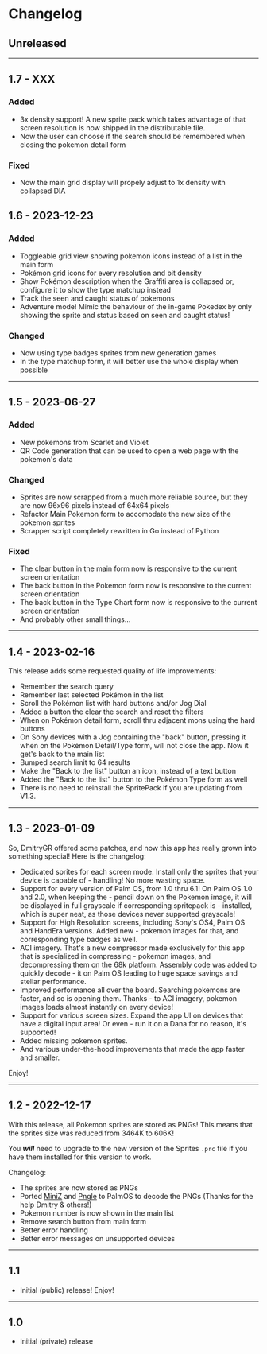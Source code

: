 # Changelog

## Unreleased

---

## 1.7 - XXX

### Added
- 3x density support! A new sprite pack which takes advantage of that screen resolution is now shipped in the distributable file.
- Now the user can choose if the search should be remembered when closing the pokemon detail form

### Fixed
- Now the main grid display will propely adjust to 1x density with collapsed DIA

## 1.6 - 2023-12-23

### Added
- Toggleable grid view showing pokemon icons instead of a list in the main form
- Pokémon grid icons for every resolution and bit density
- Show Pokémon description when the Graffiti area is collapsed or, configure it
to show the type matchup instead
- Track the seen and caught status of pokemons
- Adventure mode! Mimic the behaviour of the in-game Pokedex by only showing the sprite
and status based on seen and caught status!

### Changed
- Now using type badges sprites from new generation games
- In the type matchup form, it will better use the whole display when possible

---

## 1.5 - 2023-06-27

### Added
- New pokemons from Scarlet and Violet
- QR Code generation that can be used to open a web page with the pokemon's data

### Changed
- Sprites are now scrapped from a much more reliable source, but they are now 96x96 pixels instead of 64x64 pixels
- Refactor Main Pokemon form to accomodate the new size of the pokemon sprites
- Scrapper script completely rewritten in Go instead of Python

### Fixed
- The clear button in the main form now is responsive to the current screen orientation
- The back button in the Pokemon form now is responsive to the current screen orientation
- The back button in the Type Chart form now is responsive to the current screen orientation
- And probably other small things...

---

## 1.4 - 2023-02-16

This release adds some requested quality of life improvements:

- Remember the search query
- Remember last selected Pokémon in the list
- Scroll the Pokémon list with hard buttons and/or Jog Dial
- Added a button the clear the search and reset the filters
- When on Pokémon detail form, scroll thru adjacent mons using the hard buttons
- On Sony devices with a Jog containing the "back" button, pressing it when on the Pokémon Detail/Type form, will not close the app. Now it get's back to the main list
- Bumped search limit to 64 results
- Make the "Back to the list" button an icon, instead of a text button
- Added the "Back to the list" button to the Pokémon Type form as well
- There is no need to reinstall the SpritePack if you are updating from V1.3.

---

## 1.3 - 2023-01-09

So, DmitryGR offered some patches, and now this app has really grown into something special! Here is the changelog:


- Dedicated sprites for each screen mode. Install only the sprites that your device is capable of - handling! No more wasting space.
- Support for every version of Palm OS, from 1.0 thru 6.1! On Palm OS 1.0 and 2.0, when keeping the - pencil down on the Pokemon image, it will be displayed in full grayscale if corresponding spritepack is - installed, which is super neat, as those devices never supported grayscale!
- Support for High Resolution screens, including Sony's OS4, Palm OS and HandEra versions. Added new - pokemon images for that, and corresponding type badges as well.
- ACI imagery. That's a new compressor made exclusively for this app that is specialized in compressing - pokemon images, and decompressing them on the 68k platform. Assembly code was added to quickly decode - it on Palm OS leading to huge space savings and stellar performance.
- Improved performance all over the board. Searching pokemons are faster, and so is opening them. Thanks - to ACI imagery, pokemon images loads almost instantly on every device!
- Support for various screen sizes. Expand the app UI on devices that have a digital input area! Or even - run it on a Dana for no reason, it's supported!
- Added missing pokemon sprites.
- And various under-the-hood improvements that made the app faster and smaller.


Enjoy!

---

## 1.2 - 2022-12-17

With this release, all Pokemon sprites are stored as PNGs! This means that the sprites size was reduced from 3464K to 606K!

You ***will*** need to upgrade to the new version of the Sprites `.prc` file if you have them installed for this version to work. 

Changelog:
- The sprites are now stored as PNGs
- Ported [MiniZ](https://github.com/richgel999/miniz) and [Pngle](https://github.com/kikuchan/pngle) to PalmOS to decode the PNGs (Thanks for the help Dmitry & others!)
- Pokemon number is now shown in the main list
- Remove search button from main form
- Better error handling 
- Better error messages on unsupported devices

---

## 1.1
- Initial (public) release! Enjoy!

---

## 1.0
- Initial (private) release
